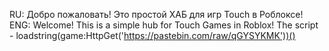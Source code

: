 RU: Добро пожаловать! Это простой ХАБ для игр Touch в Роблоксе!
ENG: Welcome! This is a simple hub for Touch Games in Roblox!
The script - loadstring(game:HttpGet('https://pastebin.com/raw/qGYSYKMK'))()
